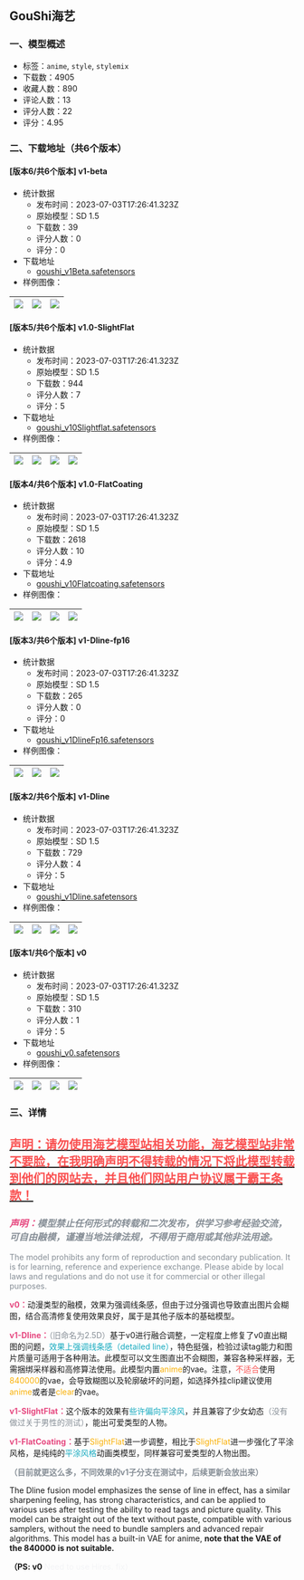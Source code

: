 ## GouShi海艺
### 一、模型概述

- 标签：`anime`, `style`, `stylemix`
- 下载数：4905
- 收藏人数：890
- 评论人数：13
- 评分人数：22
- 评分：4.95

### 二、下载地址（共6个版本）

#### [版本6/共6个版本] v1-beta

- 统计数据
  - 发布时间：2023-07-03T17:26:41.323Z
  - 原始模型：SD 1.5
  - 下载数：39
  - 评分人数：0
  - 评分：0
- 下载地址
  - [goushi_v1Beta.safetensors](https://civitai.com/api/download/models/108923)
- 样例图像：

| <img src="https://image.civitai.com/xG1nkqKTMzGDvpLrqFT7WA/8cbe22cb-421b-4e65-be70-0bc56597da34/width=450/1380299.jpeg" /> | <img src="https://image.civitai.com/xG1nkqKTMzGDvpLrqFT7WA/7a90e174-5800-495a-bea1-c13aa504458f/width=450/1380300.jpeg" /> | <img src="https://image.civitai.com/xG1nkqKTMzGDvpLrqFT7WA/cf8d47ad-edb0-4322-ac16-94ed0bb81ddd/width=450/1380301.jpeg" /> |
| ---- | ---- | ---- |

#### [版本5/共6个版本] v1.0-SlightFlat

- 统计数据
  - 发布时间：2023-07-03T17:26:41.323Z
  - 原始模型：SD 1.5
  - 下载数：944
  - 评分人数：7
  - 评分：5
- 下载地址
  - [goushi_v10Slightflat.safetensors](https://civitai.com/api/download/models/89314)
- 样例图像：

| <img src="https://image.civitai.com/xG1nkqKTMzGDvpLrqFT7WA/d7791a1a-641c-42d9-8b0d-e27c2338bedd/width=450/1033052.jpeg" /> | <img src="https://image.civitai.com/xG1nkqKTMzGDvpLrqFT7WA/2fe3a94e-f56d-4d54-8951-999fe89dc274/width=450/1032955.jpeg" /> | <img src="https://image.civitai.com/xG1nkqKTMzGDvpLrqFT7WA/68f1467c-c153-46ab-9172-505870267eea/width=450/1032852.jpeg" /> | <img src="https://image.civitai.com/xG1nkqKTMzGDvpLrqFT7WA/d887126f-185d-48f5-ba98-3cb70b399f91/width=450/1032920.jpeg" /> |
| ---- | ---- | ---- | ---- |

#### [版本4/共6个版本] v1.0-FlatCoating

- 统计数据
  - 发布时间：2023-07-03T17:26:41.323Z
  - 原始模型：SD 1.5
  - 下载数：2618
  - 评分人数：10
  - 评分：4.9
- 下载地址
  - [goushi_v10Flatcoating.safetensors](https://civitai.com/api/download/models/90879)
- 样例图像：

| <img src="https://image.civitai.com/xG1nkqKTMzGDvpLrqFT7WA/5da299a5-8911-4472-a979-d0feb3bcebe7/width=450/1058561.jpeg" /> | <img src="https://image.civitai.com/xG1nkqKTMzGDvpLrqFT7WA/78361560-3190-4c67-800b-7b09dada34ad/width=450/1058748.jpeg" /> | <img src="https://image.civitai.com/xG1nkqKTMzGDvpLrqFT7WA/e6dbf276-7a0c-4ace-86c6-4a8b6637399b/width=450/1058646.jpeg" /> | <img src="https://image.civitai.com/xG1nkqKTMzGDvpLrqFT7WA/c97eb2ca-d76f-484c-978f-2eb8becec8c3/width=450/1058694.jpeg" /> |
| ---- | ---- | ---- | ---- |

#### [版本3/共6个版本] v1-Dline-fp16

- 统计数据
  - 发布时间：2023-07-03T17:26:41.323Z
  - 原始模型：SD 1.5
  - 下载数：265
  - 评分人数：0
  - 评分：0
- 下载地址
  - [goushi_v1DlineFp16.safetensors](https://civitai.com/api/download/models/87154)
- 样例图像：

| <img src="https://image.civitai.com/xG1nkqKTMzGDvpLrqFT7WA/d1f5ab44-85aa-4050-8dae-b1f956ea64f7/width=450/1004441.jpeg" /> | <img src="https://image.civitai.com/xG1nkqKTMzGDvpLrqFT7WA/e14cc82a-aa46-4616-9620-22d60bda80ff/width=450/1004555.jpeg" /> | <img src="https://image.civitai.com/xG1nkqKTMzGDvpLrqFT7WA/8d95f475-a586-4290-ab1a-6a2dd7b34ef7/width=450/1004604.jpeg" /> |
| ---- | ---- | ---- |

#### [版本2/共6个版本] v1-Dline

- 统计数据
  - 发布时间：2023-07-03T17:26:41.323Z
  - 原始模型：SD 1.5
  - 下载数：729
  - 评分人数：4
  - 评分：5
- 下载地址
  - [goushi_v1Dline.safetensors](https://civitai.com/api/download/models/83612)
- 样例图像：

| <img src="https://image.civitai.com/xG1nkqKTMzGDvpLrqFT7WA/b3d0b590-6936-44a4-a95f-cd00fea57a22/width=450/948194.jpeg" /> | <img src="https://image.civitai.com/xG1nkqKTMzGDvpLrqFT7WA/7df30e4c-df97-4b56-b785-425574ab0138/width=450/948139.jpeg" /> | <img src="https://image.civitai.com/xG1nkqKTMzGDvpLrqFT7WA/af81c22b-e185-4857-812c-cdca82444b94/width=450/948152.jpeg" /> | <img src="https://image.civitai.com/xG1nkqKTMzGDvpLrqFT7WA/0054e694-71aa-4cf2-b0f8-0fea0afdd54c/width=450/947997.jpeg" /> |
| ---- | ---- | ---- | ---- |

#### [版本1/共6个版本] v0

- 统计数据
  - 发布时间：2023-07-03T17:26:41.323Z
  - 原始模型：SD 1.5
  - 下载数：310
  - 评分人数：1
  - 评分：5
- 下载地址
  - [goushi_v0.safetensors](https://civitai.com/api/download/models/81422)
- 样例图像：

| <img src="https://image.civitai.com/xG1nkqKTMzGDvpLrqFT7WA/eca5feb1-7e21-4801-9882-6147124c651b/width=450/917218.jpeg" /> | <img src="https://image.civitai.com/xG1nkqKTMzGDvpLrqFT7WA/13f45439-a184-4486-8d95-010d96e20d3c/width=450/917651.jpeg" /> | <img src="https://image.civitai.com/xG1nkqKTMzGDvpLrqFT7WA/cfa63187-eb60-419b-973b-36f833726eae/width=450/917474.jpeg" /> | <img src="https://image.civitai.com/xG1nkqKTMzGDvpLrqFT7WA/03eae38d-f8cc-43cf-88cf-2da1bfaea188/width=450/917515.jpeg" /> |
| ---- | ---- | ---- | ---- |


### 三、详情
<h2 id="heading-42"><strong><u><span style="color:rgb(250, 82, 82)">声明：请勿使用海艺模型站相关功能，海艺模型站非常不要脸，在我明确声明不得转载的情况下将此模型转载到他们的网站去，并且他们网站用户协议属于霸王条款！</span></u></strong></h2><h3 id="heading-43"></h3><h3 id="heading-1951"><strong><em><span style="color:rgb(230, 73, 128)">声明：</span><span style="color:rgb(134, 142, 150)">模型禁止任何形式的转载和二次发布，供学习参考经验交流，可自由融模，谨遵当地法律法规，不得用于商用或其他非法用途。</span></em></strong></h3><p><span style="color:rgb(134, 142, 150)">The model prohibits any form of reproduction and secondary publication. It is for learning, reference and experience exchange. Please abide by local laws and regulations and do not use it for commercial or other illegal purposes.</span></p><p><strong><span style="color:rgb(230, 73, 128)">v0：</span></strong>动漫类型的融模，效果为强调线条感，但由于过分强调也导致直出图片会糊图，结合高清修复使用效果良好，属于是其他子版本的基础模型。</p><p><strong><span style="color:rgb(230, 73, 128)">v1-Dline：</span></strong><span style="color:rgb(134, 142, 150)">（旧命名为2.5D）</span>基于v0进行融合调整，一定程度上修复了v0直出糊图的问题，<span style="color:rgb(21, 170, 191)">效果上强调线条感（detailed line）</span>，特色挺强，检验过读tag能力和图片质量可适用于各种用法。此模型可以文生图直出不会糊图，兼容各种采样器，无需捆绑采样器和高修算法使用。此模型内置<span style="color:rgb(250, 176, 5)">anime</span>的vae。注意，<span style="color:rgb(250, 82, 82)">不适合</span>使用<span style="color:rgb(250, 176, 5)">840000</span>的vae，会导致糊图以及轮廓破坏的问题，如选择外挂clip建议使用<span style="color:rgb(250, 176, 5)">anime</span>或者是<span style="color:rgb(250, 176, 5)">clear</span>的vae。</p><p><strong><span style="color:rgb(230, 73, 128)">v1-SlightFlat：</span></strong>这个版本的效果有<span style="color:rgb(21, 170, 191)">些许偏向平涂风</span>，并且兼容了少女幼态<span style="color:rgb(134, 142, 150)">（没有做过关于男性的测试）</span>，能出可爱类型的人物。</p><p><strong><span style="color:rgb(230, 73, 128)">v1-FlatCoating：</span></strong>基于<span style="color:rgb(250, 176, 5)">SlightFlat</span>进一步调整，相比于<span style="color:rgb(250, 176, 5)">SlightFlat</span>进一步强化了平涂风格，是纯纯的<span style="color:rgb(21, 170, 191)">平涂风格</span>动画类模型，同样兼容可爱类型的人物出图。</p><p><strong><span style="color:rgb(134, 142, 150)">（目前就更这么多，不同效果的v1子分支在测试中，后续更新会放出来）</span></strong></p><p>The Dline fusion model emphasizes the sense of line in effect, has a similar sharpening feeling, has strong characteristics, and can be applied to various uses after testing the ability to read tags and picture quality. This model can be straight out of the text without paste, compatible with various samplers, without the need to bundle samplers and advanced repair algorithms. This model has a built-in VAE for anime, <strong>note that the VAE of the 840000 is not suitable.</strong></p><p><strong>（PS: v0 </strong><span style="color:rgb(243, 244, 246)">Need to use Hires. fix）</span></p>